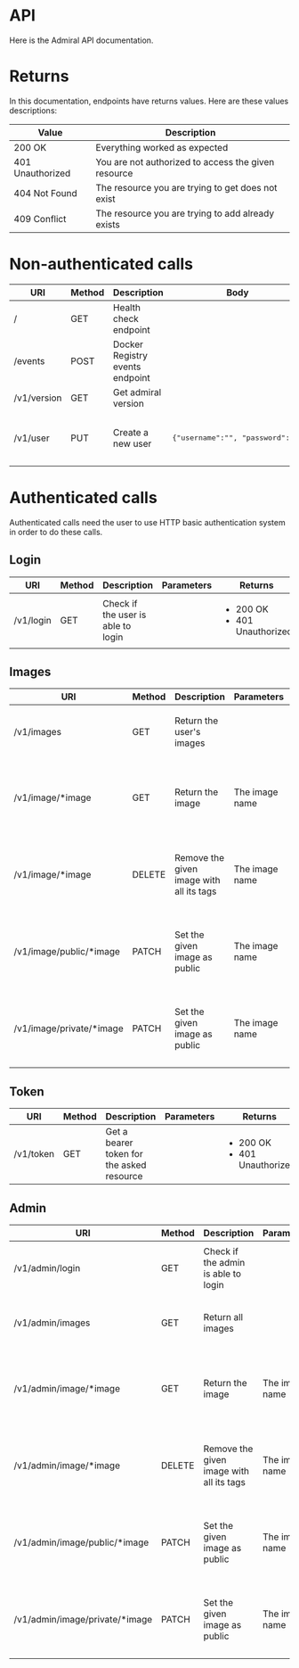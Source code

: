 # API

Here is the Admiral API documentation.

# Returns

In this documentation, endpoints have returns values. Here are these values descriptions:

Value | Description
----- | -----------
200 OK           | Everything worked as expected
401 Unauthorized | You are not authorized to access the given resource
404 Not Found    | The resource you are trying to get does not exist
409 Conflict     | The resource you are trying to add already exists

# Non-authenticated calls

URI | Method | Description | Body | Returns
--- | ------ | ----------- | ---- | -------
/           | GET  | Health check endpoint           |                                           | 200 OK
/events     | POST | Docker Registry events endpoint |                                           | 200 OK
/v1/version | GET  | Get admiral version             |                                           | 200 OK
/v1/user    | PUT  | Create a new user               | <pre>{"username":"", "password":""}</pre> | <ul><li>200 OK</li><li>409 Conflict</li></ul>

# Authenticated calls

Authenticated calls need the user to use HTTP basic authentication system in order to do these calls.

## Login

URI | Method | Description | Parameters | Returns
--- | ------ | ----------- | ---------- | -------
/v1/login | GET | Check if the user is able to login | | <ul><li>200 OK</li><li>401 Unauthorized</li></ul>

## Images

URI | Method | Description | Parameters | Returns
--- | ------ | ----------- | ---------- | -------
/v1/images               | GET    | Return the user's images                 |                | <ul><li>200 OK</li><li>401 Unauthorized</li></ul>
/v1/image/*image         | GET | Return the image | The image name | <ul><li>200 OK</li><li>401 Unauthorized</li><li>404 Not Found</li></ul>
/v1/image/*image         | DELETE | Remove the given image with all its tags | The image name | <ul><li>200 OK</li><li>401 Unauthorized</li><li>404 Not Found</li></ul>
/v1/image/public/*image  | PATCH  | Set the given image as public            | The image name | <ul><li>200 OK</li><li>401 Unauthorized</li><li>404 Not Found</li></ul>
/v1/image/private/*image | PATCH  | Set the given image as public            | The image name | <ul><li>200 OK</li><li>401 Unauthorized</li><li>404 Not Found</li></ul>

## Token

URI | Method | Description | Parameters | Returns
--- | ------ | ----------- | ---------- | -------
/v1/token | GET | Get a bearer token for the asked resource | | <ul><li>200 OK</li><li>401 Unauthorized</li></ul>

## Admin
URI | Method | Description | Parameters | Returns
--- | ------ | ----------- | ---------- | -------
/v1/admin/login | GET | Check if the admin is able to login | | <ul><li>200 OK</li><li>401 Unauthorized</li></ul>
/v1/admin/images               | GET    | Return all images                 |                | <ul><li>200 OK</li><li>401 Unauthorized</li></ul>
/v1/admin/image/*image         | GET | Return the image | The image name | <ul><li>200 OK</li><li>401 Unauthorized</li><li>404 Not Found</li></ul>
/v1/admin/image/*image         | DELETE | Remove the given image with all its tags | The image name | <ul><li>200 OK</li><li>401 Unauthorized</li><li>404 Not Found</li></ul>
/v1/admin/image/public/*image  | PATCH  | Set the given image as public            | The image name | <ul><li>200 OK</li><li>401 Unauthorized</li><li>404 Not Found</li></ul>
/v1/admin/image/private/*image | PATCH  | Set the given image as public            | The image name | <ul><li>200 OK</li><li>401 Unauthorized</li><li>404 Not Found</li></ul>
